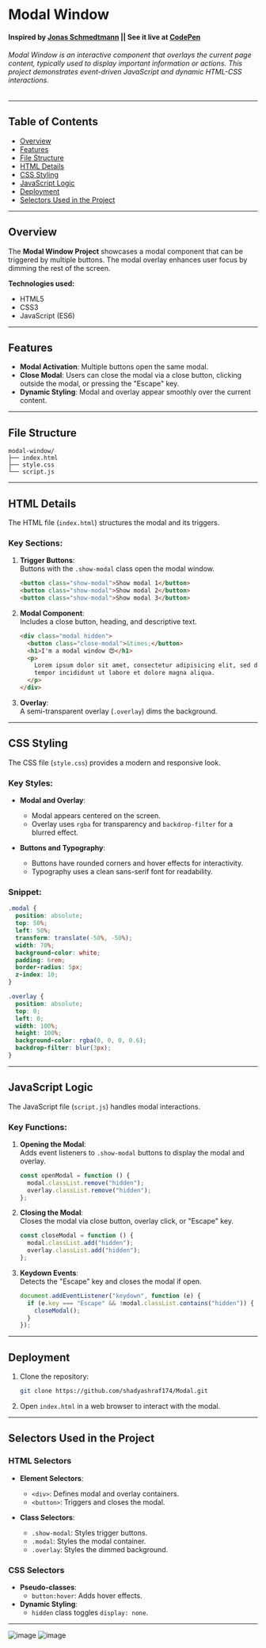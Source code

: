 # **Modal Window**  
#### Inspired by [Jonas Schmedtmann](https://github.com/jonasschmedtmann) || See it live at [CodePen](https://codepen.io/shady-ashraf/pen/ZYzGWVK)
###### *Modal Window* is an interactive component that overlays the current page content, typically used to display important information or actions. This project demonstrates event-driven JavaScript and dynamic HTML-CSS interactions.

---

## **Table of Contents**  
- [Overview](#overview)  
- [Features](#features)  
- [File Structure](#file-structure)  
- [HTML Details](#html-details)  
- [CSS Styling](#css-styling)  
- [JavaScript Logic](#javascript-logic)  
- [Deployment](#deployment)  
- [Selectors Used in the Project](#selectors-used-in-the-project)  

---

## **Overview**  
The **Modal Window Project** showcases a modal component that can be triggered by multiple buttons. The modal overlay enhances user focus by dimming the rest of the screen.  

**Technologies used:**  
- HTML5  
- CSS3  
- JavaScript (ES6)  

---

## **Features**  
- **Modal Activation**: Multiple buttons open the same modal.  
- **Close Modal**: Users can close the modal via a close button, clicking outside the modal, or pressing the "Escape" key.  
- **Dynamic Styling**: Modal and overlay appear smoothly over the current content.  

---

## **File Structure**  
```plaintext
modal-window/
├── index.html  
├── style.css  
└── script.js  
```  

---

## **HTML Details**  
The HTML file (`index.html`) structures the modal and its triggers.

### Key Sections:  
1. **Trigger Buttons**:  
   Buttons with the `.show-modal` class open the modal window.  
   ```html  
   <button class="show-modal">Show modal 1</button>  
   <button class="show-modal">Show modal 2</button>  
   <button class="show-modal">Show modal 3</button>  
   ```  

2. **Modal Component**:  
   Includes a close button, heading, and descriptive text.  
   ```html  
   <div class="modal hidden">  
     <button class="close-modal">&times;</button>  
     <h1>I'm a modal window 😍</h1>  
     <p>  
       Lorem ipsum dolor sit amet, consectetur adipisicing elit, sed do eiusmod  
       tempor incididunt ut labore et dolore magna aliqua.  
     </p>  
   </div>  
   ```  

3. **Overlay**:  
   A semi-transparent overlay (`.overlay`) dims the background.  

---

## **CSS Styling**  
The CSS file (`style.css`) provides a modern and responsive look.

### Key Styles:  
- **Modal and Overlay**:  
  - Modal appears centered on the screen.  
  - Overlay uses `rgba` for transparency and `backdrop-filter` for a blurred effect.  

- **Buttons and Typography**:  
  - Buttons have rounded corners and hover effects for interactivity.  
  - Typography uses a clean sans-serif font for readability.  

### Snippet:  
```css  
.modal {  
  position: absolute;  
  top: 50%;  
  left: 50%;  
  transform: translate(-50%, -50%);  
  width: 70%;  
  background-color: white;  
  padding: 6rem;  
  border-radius: 5px;  
  z-index: 10;  
}  

.overlay {  
  position: absolute;  
  top: 0;  
  left: 0;  
  width: 100%;  
  height: 100%;  
  background-color: rgba(0, 0, 0, 0.6);  
  backdrop-filter: blur(3px);  
}  
```  

---

## **JavaScript Logic**  
The JavaScript file (`script.js`) handles modal interactions.

### Key Functions:  
1. **Opening the Modal**:  
   Adds event listeners to `.show-modal` buttons to display the modal and overlay.  
   ```javascript  
   const openModal = function () {  
     modal.classList.remove("hidden");  
     overlay.classList.remove("hidden");  
   };  
   ```  

2. **Closing the Modal**:  
   Closes the modal via close button, overlay click, or "Escape" key.  
   ```javascript  
   const closeModal = function () {  
     modal.classList.add("hidden");  
     overlay.classList.add("hidden");  
   };  
   ```  

3. **Keydown Events**:  
   Detects the "Escape" key and closes the modal if open.  
   ```javascript  
   document.addEventListener("keydown", function (e) {  
     if (e.key === "Escape" && !modal.classList.contains("hidden")) {  
       closeModal();  
     }  
   });  
   ```  

---

## **Deployment**  
1. Clone the repository:  
   ```bash  
   git clone https://github.com/shadyashraf174/Modal.git  
   ```  
2. Open `index.html` in a web browser to interact with the modal.  

---

## **Selectors Used in the Project**  

### **HTML Selectors**  
- **Element Selectors**:  
  - `<div>`: Defines modal and overlay containers.  
  - `<button>`: Triggers and closes the modal.  

- **Class Selectors**:  
  - `.show-modal`: Styles trigger buttons.  
  - `.modal`: Styles the modal container.  
  - `.overlay`: Styles the dimmed background.  

### **CSS Selectors**  
- **Pseudo-classes**:  
  - `button:hover`: Adds hover effects.  
- **Dynamic Styling**:  
  - `hidden` class toggles `display: none`.  

---

![image](https://github.com/user-attachments/assets/732c2a96-7135-44f2-afcc-fc85875d922f)
![image](https://github.com/user-attachments/assets/6b6d9941-32c0-4419-b992-c8c68aa0313a)

